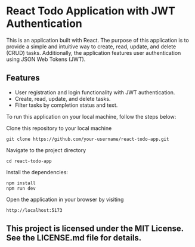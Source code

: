 # React Todo Application with JWT Authentication

This is an application built with React. The purpose of this application is to provide a simple and intuitive way to create, read, update, and delete (CRUD) tasks. Additionally, the application features user authentication using JSON Web Tokens (JWT).

## Features
- User registration and login functionality with JWT authentication.
- Create, read, update, and delete tasks.
- Filter tasks by completion status and text.


To run this application on your local machine, follow the steps below:

Clone this repository to your local machine
```shell
git clone https://github.com/your-username/react-todo-app.git
```

Navigate to the project directory
```shell
cd react-todo-app
```

Install the dependencies:
```shell
npm install
npm run dev
```

Open the application in your browser by visiting
```shell
http://localhost:5173
```

## This project is licensed under the MIT License. See the LICENSE.md file for details.

